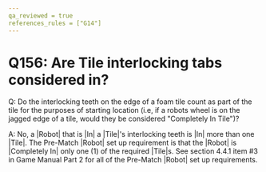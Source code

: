 ```yaml
---
qa_reviewed = true
references_rules = ["G14"]
---
```


# Q156: Are Tile interlocking tabs considered in?

Q: Do the interlocking teeth on the edge of a foam tile count as part of the tile for the purposes of starting location (i.e, if a robots wheel is on the jagged edge of a tile, would they be considered "Completely In Tile")?

A: No, a |Robot| that is |In| a |Tile|'s interlocking teeth is |In| more than one |Tile|. The Pre-Match |Robot| set up requirement is that the |Robot| is |Completely In| only one (1) of the required |Tile|s. See section 4.4.1 item #3 in Game Manual Part 2 for all of the Pre-Match |Robot| set up requirements.